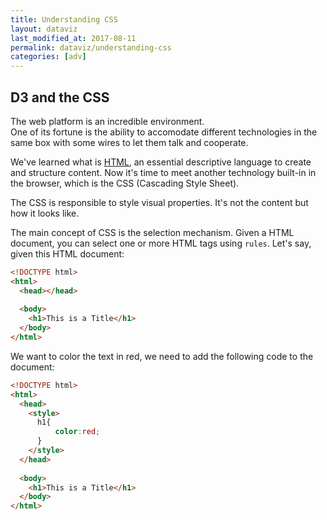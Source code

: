 ```yaml
---
title: Understanding CSS
layout: dataviz
last_modified_at: 2017-08-11
permalink: dataviz/understanding-css
categories: [adv]
---
```


## D3 and the CSS

The web platform is an incredible environment.  
One of its fortune is the ability to accomodate different technologies in the same box with some wires to let them talk and cooperate.

We've learned what is [HTML](understanding-html), an essential descriptive language to create and structure content. Now it's time to meet another technology built-in in the browser, which is the CSS (Cascading Style Sheet).

The CSS is responsible to style visual properties. It's not the content but how it looks like.

The main concept of CSS is the selection mechanism. Given a HTML document, you can select one or more HTML tags using `rules`. Let's say, given this HTML document:

```html
<!DOCTYPE html>
<html>
  <head></head>
  
  <body>
    <h1>This is a Title</h1>
  </body>
</html>
```

We want to color the text in red, we need to add the following code to the document:

```html
<!DOCTYPE html>
<html>
  <head>
    <style>
      h1{
          color:red;
      }
    </style>
  </head>
  
  <body>
    <h1>This is a Title</h1>
  </body>
</html>
```





